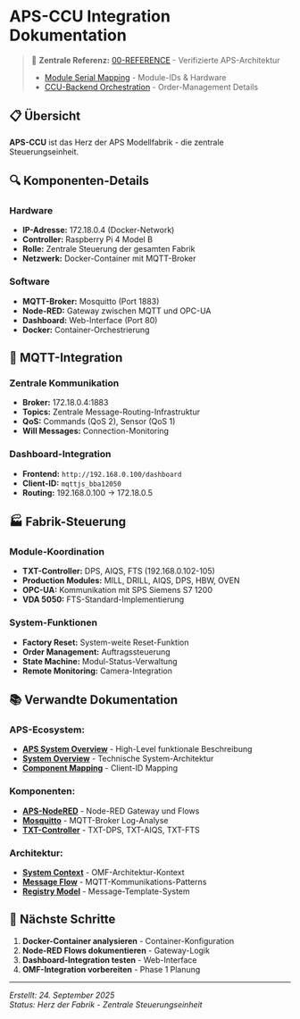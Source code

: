 # APS-CCU Integration Dokumentation

> 📖 **Zentrale Referenz:** [00-REFERENCE](../00-REFERENCE/README.md) - Verifizierte APS-Architektur
> 
> - [Module Serial Mapping](../00-REFERENCE/module-serial-mapping.md) - Module-IDs & Hardware
> - [CCU-Backend Orchestration](../00-REFERENCE/ccu-backend-orchestration.md) - Order-Management Details

## 📋 Übersicht

**APS-CCU** ist das Herz der APS Modellfabrik - die zentrale Steuerungseinheit.

## 🔍 Komponenten-Details

### **Hardware**
- **IP-Adresse:** 172.18.0.4 (Docker-Network)
- **Controller:** Raspberry Pi 4 Model B
- **Rolle:** Zentrale Steuerung der gesamten Fabrik
- **Netzwerk:** Docker-Container mit MQTT-Broker

### **Software**
- **MQTT-Broker:** Mosquitto (Port 1883)
- **Node-RED:** Gateway zwischen MQTT und OPC-UA
- **Dashboard:** Web-Interface (Port 80)
- **Docker:** Container-Orchestrierung

## 🔗 MQTT-Integration

### **Zentrale Kommunikation**
- **Broker:** 172.18.0.4:1883
- **Topics:** Zentrale Message-Routing-Infrastruktur
- **QoS:** Commands (QoS 2), Sensor (QoS 1)
- **Will Messages:** Connection-Monitoring

### **Dashboard-Integration**
- **Frontend:** `http://192.168.0.100/dashboard`
- **Client-ID:** `mqttjs_bba12050`
- **Routing:** 192.168.0.100 → 172.18.0.5

## 🏭 Fabrik-Steuerung

### **Module-Koordination**
- **TXT-Controller:** DPS, AIQS, FTS (192.168.0.102-105)
- **Production Modules:** MILL, DRILL, AIQS, DPS, HBW, OVEN
- **OPC-UA:** Kommunikation mit SPS Siemens S7 1200
- **VDA 5050:** FTS-Standard-Implementierung

### **System-Funktionen**
- **Factory Reset:** System-weite Reset-Funktion
- **Order Management:** Auftragssteuerung
- **State Machine:** Modul-Status-Verwaltung
- **Remote Monitoring:** Camera-Integration

## 📚 Verwandte Dokumentation

### **APS-Ecosystem:**
- **[APS System Overview](../APS-Ecosystem/aps-system-overview.md)** - High-Level funktionale Beschreibung
- **[System Overview](../APS-Ecosystem/system-overview.md)** - Technische System-Architektur
- **[Component Mapping](../APS-Ecosystem/component-mapping.md)** - Client-ID Mapping

### **Komponenten:**
- **[APS-NodeRED](../APS-NodeRED/README.md)** - Node-RED Gateway und Flows
- **[Mosquitto](../mosquitto/README.md)** - MQTT-Broker Log-Analyse
- **[TXT-Controller](../TXT-*/README.md)** - TXT-DPS, TXT-AIQS, TXT-FTS

### **Architektur:**
- **[System Context](../../02-architecture/system-context.md)** - OMF-Architektur-Kontext
- **[Message Flow](../../02-architecture/message-flow.md)** - MQTT-Kommunikations-Patterns
- **[Registry Model](../../02-architecture/registry-model.md)** - Message-Template-System

## 🚀 Nächste Schritte

1. **Docker-Container analysieren** - Container-Konfiguration
2. **Node-RED Flows dokumentieren** - Gateway-Logik
3. **Dashboard-Integration testen** - Web-Interface
4. **OMF-Integration vorbereiten** - Phase 1 Planung

---

*Erstellt: 24. September 2025*  
*Status: Herz der Fabrik - Zentrale Steuerungseinheit*